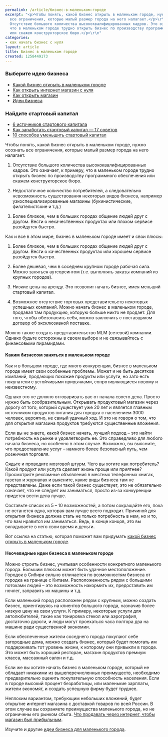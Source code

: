 ```yaml
---
permalink: /article/бизнес-в-маленьком-городе
excerpt: "<p>Чтобы понять, какой бизнес открыть в маленьком городе, нужно осознать
  все ограничения, которые малый размер города на него налагает.</p>\r\n\r\n<p>1)
  Отсутствие большого количества высококвалифицированных кадров. Это означает, к примеру,
  что в маленьком городе трудно открыть бизнес по производству программного обеспечения
  или скажем конструкторское бюро.</p>\r\n"
categories:
- как начать бизнес с нуля
layout: article
title: Бизнес в маленьком городе
created: 1258449173
---
```

### Выберите идею бизнеса ###

 *  [Какой бизнес открыть в маленьком городе][_ _ _]
 *  [Как открыть интернет магазин с нуля][_ _ _ 1]
 *  [Как открыть магазин][Link 1]
 *  [Идеи бизнеса][Link 2]

### Найдите стартовый капитал ###

 *  [6 источников стартового капитала][6_ _]
 *  [Как заработать стартовый капитал — 17 советов][_ _ _ 17]
 *  [10 способов уменьшить стартовый капитал][10_ _ _]

Чтобы понять, какой бизнес открыть в маленьком городе, нужно осознать все ограничения, которые малый размер города на него налагает.

1) Отсутствие большого количества высококвалифицированных кадров. Это означает, к примеру, что в маленьком городе трудно открыть бизнес по производству программного обеспечения или скажем конструкторское бюро.

2) Недостаточное количество потребителей, а следовательно невозможность существования некоторых видов бизнеса, например узкоспециализированные магазины (букинистические, филателистские и т.д.)

3) Более близкое, чем в больших городах общение людей друг с другом. Вести о некачественных продуктах или плохом сервисе разойдутся быстро.

Как и все в этом мире, бизнес в маленьком городе имеет и свои плюсы:

1) Более близкое, чем в больших городах общение людей друг с другом. Вести о качественных продуктах или хорошем сервисе разойдутся быстро.

2) Более дешевая, чем в соседнем крупном городе рабочая сила. Можно заняться аутсорсингом (т.е. выполнять заказы компаний из крупных городов).

3) Низкие цены на аренду. Это позволит начать бизнес, имея меньший стартовый капитал.

4) Возможное отсутствие торговых представительств некоторых успешных компаний. Можно начать бизнес в маленьком городе, продавая там продукцию, которую больше никто не продает. Для того, чтобы обезопасить себя, можно заключить с поставщиком договор об эксклюзивной поставке.

Можно также создать представительство MLM (сетевой) компании. Однако будьте осторожны в своем выборе и не связывайтесь с финансовыми пирамидами.

#### Каким бизнесом заняться в маленьком городе ####

Как и в большом городе, где много конкуренции, бизнес в маленьком городе имеет свои особенные проблемы. Может и не быть десятков компаний, продающих похожие продукты или услуги, но зато есть покупатели с устойчивыми привычками, сопротивляющиеся новому и неизвестному.

Однако это не должно отговаривать вас от начала своего дела. Просто нужно быть сообразительным. Открывать продуктовый магазин через дорогу от того, который существует уже 20 лет и является главным источником продуктов питания для городка с населением 3000 человек, вероятно, не самый удачный ход. И это не говоря о том, что для открытия магазина продуктов требуются существенные вложения.

Если вы не знаете, какой бизнес начать, лучший подход – это найти потребность на рынке и удовлетворить ее. Это справедливо для любого начала бизнеса, но особенно в этом случае. Возможно, вы выясните, что предоставление услуг – намного более безопасный путь, чем розничная торговля.

Сядьте и проведите мозговой штурм. Чего вы хотите как потребитель? Какой продукт или услуга сделает жизнь проще или приятнее? Просмотрите рекламные объявления в местных телефонных книгах, газетах и журналах и выясните, какие виды бизнеса там не представлены. Даже если такой бизнес существует, это не обязательно означает, что не следует им заниматься, просто из-за конкуренции придется вести дела лучше.

Составьте список из 5 – 10 возможностей, а потом сокращайте его, пока не останется одна, которая вам лучше всего подходит. Причиной для открытия бизнеса должна стать не только потребность в нем, но и то, что вам нравится им заниматься. Ведь, в конце концов, это вы вкладываете в него свои время и деньги.

Вот ссылка на статью, которая поможет вам придумать [какой бизнес открыть в маленьком городе][_ _ _ _].

#### Неочевидные идеи бизнеса в маленьком городе ####

Можно строить бизнес, учитывая особенности конкретного маленького города. Большим плюсом может быть удачное местоположение. Городок в Сибири сильно отличается по возможностям бизнеса от городка на границе с Китаем. Расположенность рядом с большими потоками людей – это возможность накормить их, предоставить им ночлег, заправить их машины и т.д.

Если маленький город расположен рядом с крупным, можно создать бизнес, ориентируясь на клиентов большого города, назначив более низкую цену на свои услуги. К примеру, некоторые услуги для автолюбителей, такие как тонировка стекол или аэрография, достаточно дороги, и люди могут проехаться часа полтора два на машине ради существенной экономии.

Если обеспеченные жители соседнего города покупают себе загородные дома, можно создать бизнес, который будет помогать им поддерживать тот уровень жизни, к которому они привыкли в городе. Это может быть хороший ресторан, магазин продуктов премиум класса, массажный салон и т.д.

Если же вы хотите начать бизнес в маленьком городе, который не обладает никакими из вышеперечисленных преимуществ, необходимо предварительно оценить покупательную способность населения. Если в городе высокий процент безработицы, или маленькие зарплаты, жители экономят, и создать успешную фирму будет труднее.

Неплохим вариантом, требующим небольших вложений, будет открытие интернет магазина с доставкой товаров по всей России. В этом случае вы сохраняете преимущества маленького города, но не ограничены его рынком сбыта. [Что продавать через интернет, чтобы магазин был прибыльным][_ _ _ _ _ _].

Изучите и другие [идеи бизнеса для маленького города][_ _ _ 2].


[_ _ _]: http://business101.ru/article/kakoj-biznes-otkryt-v-malenkom-gorode
[_ _ _ 1]: http://business101.ru/article/kak-otkryt-internet-magazin-s-nulja
[Link 1]: http://business101.ru/article/kak-otkryt-magazin
[Link 2]: http://business101.ru/idei-biznesa
[6_ _]: http://business101.ru/article/istochniki-startovogo-kapitala
[_ _ _ 17]: http://business101.ru/article/kak-zarabotat-startovyj-kapital-17-sovetov
[10_ _ _]: http://business101.ru/lenta/10-sposobov-umenshit-trebuemyj-startovyj-kapital
[_ _ _ _]: http://www.business101.ru/article/kakoj-biznes-otkryt-v-malenkom-gorode
[_ _ _ _ _ _]: http://www.business101.ru/article/chto-prodavat-cherez-internet-chtoby-magazi
[_ _ _ 2]: http://www.business101.ru/article/biznes-idei-dlja-malenkogo-goroda
